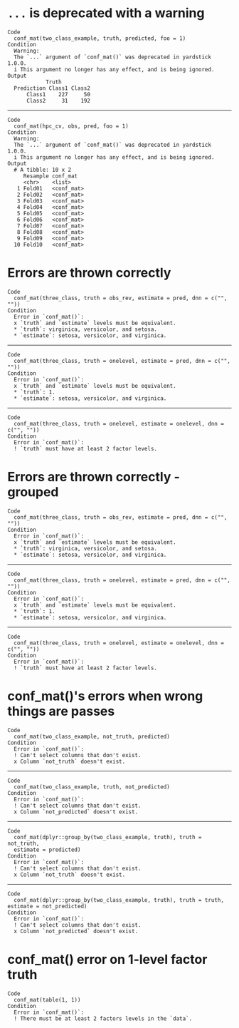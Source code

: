 # `...` is deprecated with a warning

    Code
      conf_mat(two_class_example, truth, predicted, foo = 1)
    Condition
      Warning:
      The `...` argument of `conf_mat()` was deprecated in yardstick 1.0.0.
      i This argument no longer has any effect, and is being ignored.
    Output
                Truth
      Prediction Class1 Class2
          Class1    227     50
          Class2     31    192

---

    Code
      conf_mat(hpc_cv, obs, pred, foo = 1)
    Condition
      Warning:
      The `...` argument of `conf_mat()` was deprecated in yardstick 1.0.0.
      i This argument no longer has any effect, and is being ignored.
    Output
      # A tibble: 10 x 2
         Resample conf_mat  
         <chr>    <list>    
       1 Fold01   <conf_mat>
       2 Fold02   <conf_mat>
       3 Fold03   <conf_mat>
       4 Fold04   <conf_mat>
       5 Fold05   <conf_mat>
       6 Fold06   <conf_mat>
       7 Fold07   <conf_mat>
       8 Fold08   <conf_mat>
       9 Fold09   <conf_mat>
      10 Fold10   <conf_mat>

# Errors are thrown correctly

    Code
      conf_mat(three_class, truth = obs_rev, estimate = pred, dnn = c("", ""))
    Condition
      Error in `conf_mat()`:
      x `truth` and `estimate` levels must be equivalent.
      * `truth`: virginica, versicolor, and setosa.
      * `estimate`: setosa, versicolor, and virginica.

---

    Code
      conf_mat(three_class, truth = onelevel, estimate = pred, dnn = c("", ""))
    Condition
      Error in `conf_mat()`:
      x `truth` and `estimate` levels must be equivalent.
      * `truth`: 1.
      * `estimate`: setosa, versicolor, and virginica.

---

    Code
      conf_mat(three_class, truth = onelevel, estimate = onelevel, dnn = c("", ""))
    Condition
      Error in `conf_mat()`:
      ! `truth` must have at least 2 factor levels.

# Errors are thrown correctly - grouped

    Code
      conf_mat(three_class, truth = obs_rev, estimate = pred, dnn = c("", ""))
    Condition
      Error in `conf_mat()`:
      x `truth` and `estimate` levels must be equivalent.
      * `truth`: virginica, versicolor, and setosa.
      * `estimate`: setosa, versicolor, and virginica.

---

    Code
      conf_mat(three_class, truth = onelevel, estimate = pred, dnn = c("", ""))
    Condition
      Error in `conf_mat()`:
      x `truth` and `estimate` levels must be equivalent.
      * `truth`: 1.
      * `estimate`: setosa, versicolor, and virginica.

---

    Code
      conf_mat(three_class, truth = onelevel, estimate = onelevel, dnn = c("", ""))
    Condition
      Error in `conf_mat()`:
      ! `truth` must have at least 2 factor levels.

# conf_mat()'s errors when wrong things are passes

    Code
      conf_mat(two_class_example, not_truth, predicted)
    Condition
      Error in `conf_mat()`:
      ! Can't select columns that don't exist.
      x Column `not_truth` doesn't exist.

---

    Code
      conf_mat(two_class_example, truth, not_predicted)
    Condition
      Error in `conf_mat()`:
      ! Can't select columns that don't exist.
      x Column `not_predicted` doesn't exist.

---

    Code
      conf_mat(dplyr::group_by(two_class_example, truth), truth = not_truth,
      estimate = predicted)
    Condition
      Error in `conf_mat()`:
      ! Can't select columns that don't exist.
      x Column `not_truth` doesn't exist.

---

    Code
      conf_mat(dplyr::group_by(two_class_example, truth), truth = truth, estimate = not_predicted)
    Condition
      Error in `conf_mat()`:
      ! Can't select columns that don't exist.
      x Column `not_predicted` doesn't exist.

# conf_mat() error on 1-level factor truth

    Code
      conf_mat(table(1, 1))
    Condition
      Error in `conf_mat()`:
      ! There must be at least 2 factors levels in the `data`.

